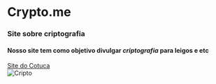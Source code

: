 # Crypto.me
### Site sobre criptografia  
#### Nosso site tem como objetivo divulgar _criptografia_ para leigos e etc  
[Site do Cotuca](http://cotuca.unicamp.br/cotuca/)  
![Cripto](https://www.segurisoft.com.br/wp-content/uploads/2016/11/como-funciona-criptografia-dados-1)
